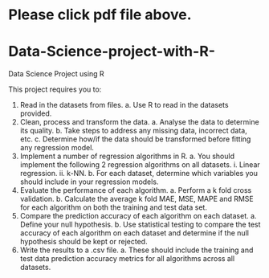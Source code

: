 # Please click pdf file above. 

# Data-Science-project-with-R-
Data Science Project using R


This project requires you to:
1. Read in the datasets from files.
a. Use R to read in the datasets provided.
2. Clean, process and transform the data.
a. Analyse the data to determine its quality. 
b. Take steps to address any missing data, incorrect data, etc. 
c. Determine how/if the data should be transformed before fitting any regression 
model.
3. Implement a number of regression algorithms in R.
a. You should implement the following 2 regression algorithms on all datasets. 
i. Linear regression. 
ii. k-NN. 
b. For each dataset, determine which variables you should include in your regression 
models.
4. Evaluate the performance of each algorithm.
a. Perform a k fold cross validation.
b. Calculate the average k fold MAE, MSE, MAPE and RMSE for each algorithm on both 
the training and test data set.
5. Compare the prediction accuracy of each algorithm on each dataset.
a. Define your null hypothesis.
b. Use statistical testing to compare the test accuracy of each algorithm on each 
dataset and determine if the null hypothesis should be kept or rejected.
6. Write the results to a .csv file.
a. These should include the training and test data prediction accuracy metrics for all 
algorithms across all datasets.
